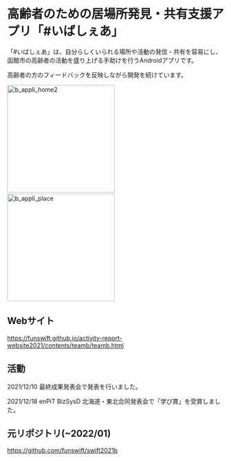 # 高齢者のための居場所発見・共有支援アプリ「#いばしぇあ」

「#いばしぇあ」は、自分らしくいられる場所や活動の発信・共有を容易にし、函館市の高齢者の活動を盛り上げる手助けを行うAndroidアプリです。

高齢者の方のフィードバックを反映しながら開発を続けています。

<img width="250px" alt="b_appli_home2" src="https://user-images.githubusercontent.com/52201217/147054750-329891f0-1047-48f4-bf18-e42c3b8b0727.png"> <img width="50px"> <img width="250px" alt="b_appli_place" src="https://user-images.githubusercontent.com/52201217/147054738-16834c84-9b88-4f04-ba7b-d546af87c167.png">

## Webサイト

https://funswift.github.io/activity-report-website2021/contents/teamb/teamb.html

## 活動

2021/12/10 最終成果発表会で発表を行いました。

2021/12/18 enPiT BizSysD 北海道・東北合同発表会で「学び賞」を受賞しました。

## 元リポジトリ(~2022/01)

https://github.com/funswift/swift2021b
